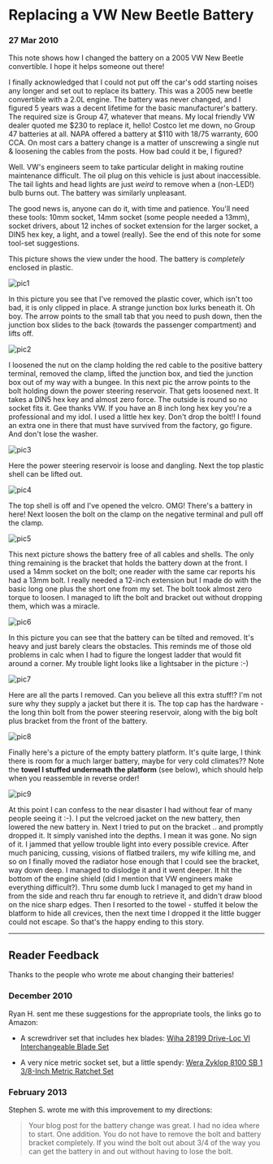# Replacing a VW New Beetle Battery

### 27 Mar 2010

This note shows how I changed the battery on a 2005 VW New Beetle
convertible.  I hope it helps someone out there!

I finally acknowledged that I could not put off the car's odd starting
noises any longer and set out to replace its battery.  This was a 2005
new beetle convertible with a 2.0L engine.  The battery was never
changed, and I figured 5 years was a decent lifetime for the basic
manufacturer's battery.  The required size is Group 47, whatever that
means.  My local friendly VW dealer quoted me $230 to replace it,
hello!  Costco let me down, no Group 47 batteries at all.  NAPA
offered a battery at $110 with 18/75 warranty, 600 CCA.  On most cars
a battery change is a matter of unscrewing a single nut &amp;
loosening the cables from the posts.  How bad could it be, I figured?

Well. VW's engineers seem to take particular delight in making routine
maintenance difficult.  The oil plug on this vehicle is just about
inaccessible.  The tail lights and head lights are just *weird* to
remove when a (non-LED!) bulb burns out.  The battery was similarly
unpleasant. 

The good news is, anyone can do it, with time and patience.  You'll
need these tools: 10mm socket, 14mm socket (some people needed a
13mm), socket drivers, about 12 inches of socket extension for the
larger socket, a DIN5 hex key, a light, and a towel (really).  See the
end of this note for some tool-set suggestions.

This picture shows the view under the hood.  The battery is
*completely* enclosed in plastic.

![pic1](pix/vwbatt-img_5797-1.jpg)

In this picture you see that I've removed the plastic cover, which
isn't too bad, it is only clipped in place.  A strange junction box
lurks beneath it.  Oh boy.  The arrow points to the small tab that you
need to push down, then the junction box slides to the back (towards
the passenger compartment) and lifts off.

![pic2](pix/vwbatt-img_5798-1.jpg)

I loosened the nut on the clamp holding the red cable to the positive
battery terminal, removed the clamp, lifted the junction box, and
tied the junction box out of my way with a bungee.  In this next pic
the arrow points to the bolt holding down the power steering
reservoir.  That gets loosened next.  It takes a DIN5 hex key and
almost zero force.  The outside is round so no socket fits it.  Gee
thanks VW.  If you have an 8 inch long hex key you're a professional
and my idol.  I used a little hex key.  Don't drop the bolt!!  I found
an extra one in there that must have survived from the factory, go
figure.  And don't lose the washer.

![pic3](pix/vwbatt-img_5799-1.jpg)

Here the power steering reservoir is loose and dangling.
Next the top plastic shell can be lifted out.

![pic4](pix/vwbatt-img_5801-1.jpg)

The top shell is off and I've opened the velcro.  OMG!  There's a
battery in here!  Next loosen the bolt on the clamp on the negative
terminal and pull off the clamp.

![pic5](pix/vwbatt-img_5802-1.jpg)

This next picture shows the battery free of all cables and shells.
The only thing remaining is the bracket that holds the battery down at
the front.  I used a 14mm socket on the bolt; one reader with the same car
reports his had a 13mm bolt.  I really needed a 12-inch extension but I
made do with the basic long one plus the short one from my set.  The
bolt took almost zero torque to loosen.  I managed to lift the bolt
and bracket out without dropping them, which was a miracle.

![pic6](pix/vwbatt-img_5803-1.jpg)

In this picture you can see that the battery can be tilted and
removed.  It's heavy and just barely clears the obstacles. This
reminds me of those old problems in calc when I had to figure the
longest ladder that would fit around a corner.  My trouble light looks
like a lightsaber in the picture :-)

![pic7](pix/vwbatt-img_5804-1.jpg)

Here are all the parts I removed.  Can you believe all this extra
stuff!?  I'm not sure why they supply a jacket but there it is.  The
top cap has the hardware - the long thin bolt from the power steering
reservoir, along with the big bolt plus bracket from the front of the
battery.

![pic8](pix/vwbatt-img_5805-1.jpg)

Finally here's a picture of the empty battery platform.  It's quite
large, I think there is room for a much larger battery, maybe for very
cold climates??  Note the __towel I stuffed underneath the platform__
(see below), which should help when you reassemble in reverse order!

![pic9](pix/vwbatt-img_5809-1.jpg)

At this point I can confess to the near disaster I had without fear of
many people seeing it :-).  I put the velcroed jacket on the new
battery, then lowered the new battery in.  Next I tried to put on the
bracket .. and promptly dropped it.  It simply vanished into the
depths.  I mean it was gone.  No sign of it.  I jammed that yellow
trouble light into every possible crevice.  After much panicing,
cussing, visions of flatbed trailers, my wife killing me, and so on I
finally moved the radiator hose enough that I could see the bracket,
way down deep.  I managed to dislodge it and it went deeper.  It hit
the bottom of the engine shield (did I mention that VW engineers make
everything difficult?).  Thru some dumb luck I managed to get my hand
in from the side and reach thru far enough to retrieve it, and didn't
draw blood on the nice sharp edges.  Then I resorted to the towel -
stuffed it below the blatform to hide all crevices, then the next time
I dropped it the little bugger could not escape.  So that's the happy
ending to this story.

---

## Reader Feedback

Thanks to the people who wrote me about changing their batteries!

### December 2010

Ryan H. sent me these suggestions for the 
appropriate tools, the links go to Amazon: 

* A screwdriver set that includes hex blades:
  [Wiha 28199 Drive-Loc VI Interchangeable Blade Set](http://amzn.com/B000T9SBNK)

* A very nice metric socket set, but a little spendy:
  [Wera Zyklop 8100 SB 1 3/8-Inch Metric Ratchet Set](http://amzn.com/B001V9T42Y)

### February 2013

Stephen S. wrote me with this improvement to my directions:

> Your blog post for the battery change was great.  I had no idea where
to start.  One addition.  You do not have to remove the bolt and
battery bracket completely.  If you wind the bolt out about 3/4 of the
way you can get the battery in and out without having to lose the
bolt.  
